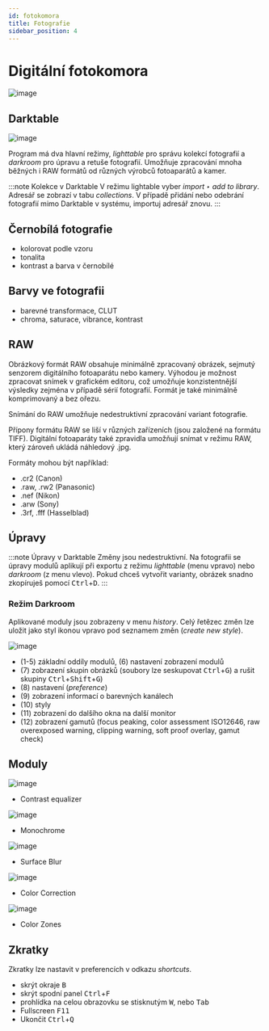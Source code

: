 ```yaml
---
id: fotokomora
title: Fotografie
sidebar_position: 4
---
```


# Digitální fotokomora
![image](./images/darktable-darkroom.png)
## Darktable
![image](./images/darktable-lightable.png)

Program má dva hlavní režimy, *lighttable* pro správu kolekcí fotografií a *darkroom* pro úpravu a retuše fotografií. Umožňuje zpracování mnoha běžných i RAW formátů od různých výrobců fotoaparátů a kamer.

:::note Kolekce v Darktable
V režimu lightable vyber *import ‣ add to library*. Adresář se zobrazí v tabu *collections*. V případě přidání nebo odebrání fotografií mimo Darktable v systému, importuj adresář znovu.
:::

## Černobílá fotografie
- kolorovat podle vzoru
- tonalita
- kontrast a barva v černobílé

## Barvy ve fotografii
- barevné transformace, CLUT
- chroma, saturace, vibrance, kontrast

## RAW
Obrázkový formát RAW obsahuje minimálně zpracovaný obrázek, sejmutý senzorem digitálního fotoaparátu nebo kamery. Výhodou je možnost zpracovat snímek v grafickém editoru, což umožňuje konzistentnější výsledky zejména v případě sérií fotografií. Formát je také minimálně komprimovaný a bez ořezu.

Snímání do RAW umožňuje nedestruktivní zpracování variant fotografie.

Přípony formátu RAW se liší v různých zařízeních (jsou založené na formátu TIFF). Digitální fotoaparáty také zpravidla umožňují snímat v režimu RAW, který zároveň ukládá náhledový .jpg.

Formáty mohou být například:
- .cr2 (Canon)
- .raw, .rw2 (Panasonic)
- .nef (Nikon)
- .arw (Sony)
- .3rf, .fff (Hasselblad)

## Úpravy
:::note Úpravy v Darktable
Změny jsou nedestruktivní. Na fotografii se úpravy modulů aplikují při exportu z režimu *lighttable* (menu vpravo) nebo *darkroom* (z menu vlevo). Pokud chceš vytvořit varianty, obrázek snadno zkopíruješ pomocí <kbd>Ctrl</kbd>+<kbd>D</kbd>.
:::
### Režim Darkroom
Aplikované moduly jsou zobrazeny v menu *history*. Celý řetězec změn lze uložit jako styl ikonou vpravo pod seznamem změn (*create new style*).

![image](./images/darktable.svg)
- (1-5) základní oddíly modulů, (6) nastavení zobrazení modulů
- (7) zobrazení skupin obrázků (soubory lze seskupovat <kbd>Ctrl</kbd>+<kbd>G</kbd>) a rušit skupiny <kbd>Ctrl</kbd>+<kbd>Shift</kbd>+<kbd>G</kbd>)
- (8) nastavení  (*preference*)
- (9) zobrazení informací o barevných kanálech
- (10) styly
- (11) zobrazení do dalšího okna na další monitor
- (12) zobrazení gamutů (focus peaking, color assessment ISO12646, raw overexposed warning, clipping warning, soft proof overlay, gamut check)

## Moduly
![image](./images/darktable-contrastequalizer.png)
- Contrast equalizer

![image](./images/darktable-monochrome.png)
- Monochrome

![image](./images/darktable-surfaceblur.png)
- Surface Blur

![image](./images/darktable-colorcorrection.png)
- Color Correction

![image](./images/darktable-colorzones.png)
- Color Zones

## Zkratky
Zkratky lze nastavit v preferencích v odkazu *shortcuts*.
- skrýt okraje <kbd>B</kbd>
- skrýt spodní panel <kbd>Ctrl</kbd>+<kbd>F</kbd>
- prohlídka na celou obrazovku se stisknutým <kbd>W</kbd>, nebo <kbd>Tab</kbd>
- Fullscreen <kbd>F11</kbd>
- Ukončit <kbd>Ctrl</kbd>+<kbd>Q</kbd>
